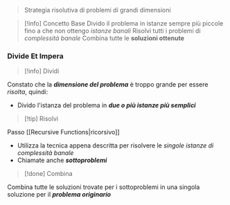 >Strategia risolutiva di problemi di grandi dimensioni

>[!info] Concetto Base
>Divido il problema in istanze sempre più piccole fino a che non ottengo *istanze* *banali*
>Risolvi tutti i problemi di *complessità banale*
>Combina tutte le **soluzioni ottenute**

### Divide Et Impera
>[!info] Dividi

Constato che la ***dimensione del problema*** è troppo grande per essere *risolta*, quindi:
- Divido l'istanza del problema in ***due o più istanze più semplici***

>[!tip] Risolvi

Passo [[Recursive Functions|ricorsivo]]
- Utilizza la tecnica appena descritta per risolvere le *singole istanze di complessità banale*
- Chiamate anche ***sottoproblemi***

>[!done] Combina

Combina tutte le soluzioni trovate per i sottoproblemi in una singola soluzione per il ***problema originario***